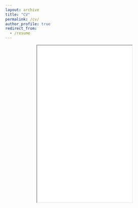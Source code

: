```yaml
---
layout: archive
title: "CV"
permalink: /cv/
author_profile: true
redirect_from:
  - /resume
---
```


<center>
<iframe
      src="../files/BrianCV.pdf" width="60%" height="500" scrolling='yes'>
</iframe>
</center>
